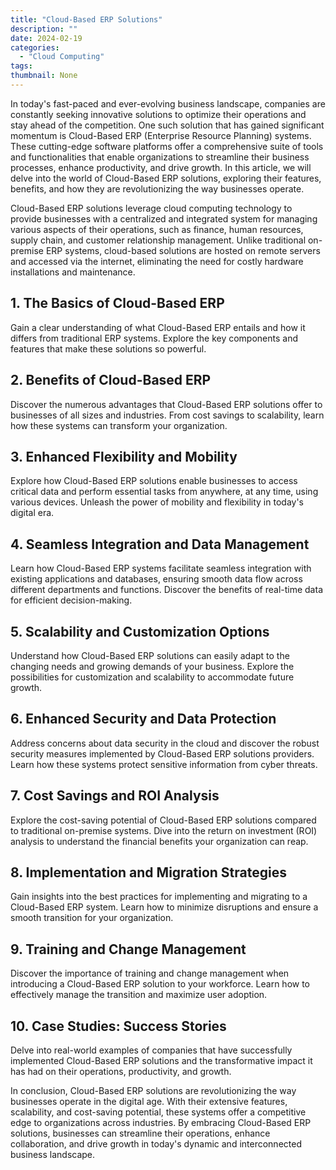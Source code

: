 ```yaml
---
title: "Cloud-Based ERP Solutions"
description: ""
date: 2024-02-19
categories:
  - "Cloud Computing"
tags:
thumbnail: None
---
```


<p>In today's fast-paced and ever-evolving business landscape, companies are constantly seeking innovative solutions to optimize their operations and stay ahead of the competition. One such solution that has gained significant momentum is Cloud-Based ERP (Enterprise Resource Planning) systems. These cutting-edge software platforms offer a comprehensive suite of tools and functionalities that enable organizations to streamline their business processes, enhance productivity, and drive growth. In this article, we will delve into the world of Cloud-Based ERP solutions, exploring their features, benefits, and how they are revolutionizing the way businesses operate.</p>

<p>Cloud-Based ERP solutions leverage cloud computing technology to provide businesses with a centralized and integrated system for managing various aspects of their operations, such as finance, human resources, supply chain, and customer relationship management. Unlike traditional on-premise ERP systems, cloud-based solutions are hosted on remote servers and accessed via the internet, eliminating the need for costly hardware installations and maintenance.</p>

<h2>1. The Basics of Cloud-Based ERP</h2>
<p>Gain a clear understanding of what Cloud-Based ERP entails and how it differs from traditional ERP systems. Explore the key components and features that make these solutions so powerful.</p>

<h2>2. Benefits of Cloud-Based ERP</h2>
<p>Discover the numerous advantages that Cloud-Based ERP solutions offer to businesses of all sizes and industries. From cost savings to scalability, learn how these systems can transform your organization.</p>

<h2>3. Enhanced Flexibility and Mobility</h2>
<p>Explore how Cloud-Based ERP solutions enable businesses to access critical data and perform essential tasks from anywhere, at any time, using various devices. Unleash the power of mobility and flexibility in today's digital era.</p>

<h2>4. Seamless Integration and Data Management</h2>
<p>Learn how Cloud-Based ERP systems facilitate seamless integration with existing applications and databases, ensuring smooth data flow across different departments and functions. Discover the benefits of real-time data for efficient decision-making.</p>

<h2>5. Scalability and Customization Options</h2>
<p>Understand how Cloud-Based ERP solutions can easily adapt to the changing needs and growing demands of your business. Explore the possibilities for customization and scalability to accommodate future growth.</p>

<h2>6. Enhanced Security and Data Protection</h2>
<p>Address concerns about data security in the cloud and discover the robust security measures implemented by Cloud-Based ERP solutions providers. Learn how these systems protect sensitive information from cyber threats.</p>

<h2>7. Cost Savings and ROI Analysis</h2>
<p>Explore the cost-saving potential of Cloud-Based ERP solutions compared to traditional on-premise systems. Dive into the return on investment (ROI) analysis to understand the financial benefits your organization can reap.</p>

<h2>8. Implementation and Migration Strategies</h2>
<p>Gain insights into the best practices for implementing and migrating to a Cloud-Based ERP system. Learn how to minimize disruptions and ensure a smooth transition for your organization.</p>

<h2>9. Training and Change Management</h2>
<p>Discover the importance of training and change management when introducing a Cloud-Based ERP solution to your workforce. Learn how to effectively manage the transition and maximize user adoption.</p>

<h2>10. Case Studies: Success Stories</h2>
<p>Delve into real-world examples of companies that have successfully implemented Cloud-Based ERP solutions and the transformative impact it has had on their operations, productivity, and growth.</p>

<p>In conclusion, Cloud-Based ERP solutions are revolutionizing the way businesses operate in the digital age. With their extensive features, scalability, and cost-saving potential, these systems offer a competitive edge to organizations across industries. By embracing Cloud-Based ERP solutions, businesses can streamline their operations, enhance collaboration, and drive growth in today's dynamic and interconnected business landscape.</p>